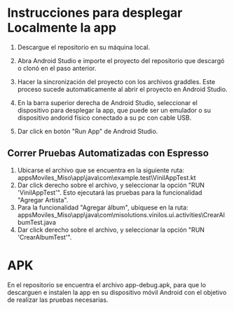 # Instrucciones para desplegar Localmente la app

1) Descargue el repositorio en su máquina local.

2) Abra Android Studio e importe el proyecto del repositorio que descargó o clonó en el paso anterior.
3) Hacer la sincronización del proyecto con los archivos graddles. Este proceso sucede automaticamente al abrir el proyecto en Android Studio.
4) En la barra superior derecha de Android Studio, seleccionar el dispositivo para desplegar la app, que puede ser un emulador o su dispositivo andorid físico conectado a su pc con cable USB.
5) Dar click en botón "Run App" de Android Studio.
## Correr Pruebas Automatizadas con Espresso

1) Ubicarse el archivo que se encuentra en la siguiente ruta: appsMoviles_Miso\app\java\com\example.test\VinilAppTest.kt
2) Dar click derecho sobre el archivo, y seleccionar la opción "RUN 'VinilAppTest'". Esto ejecutará las pruebas para la funcionalidad "Agregar Artista".
3) Para la funcionalidad "Agregar álbum", ubíquese en la ruta: appsMoviles_Miso\app\java\com\misolutions.vinilos.ui.activities\CrearAlbumTest.java
4) Dar click derecho sobre el archivo, y seleccionar la opción "RUN 'CrearAlbumTest'". 
# APK
En el repositorio se encuentra el archivo app-debug.apk, para que lo descarguen e instalen la app en su dispositivo móvil Android con el objetivo de realizar las pruebas necesarias.

